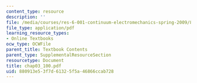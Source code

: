 ```yaml
---
content_type: resource
description: ''
file: /media/courses/res-6-001-continuum-electromechanics-spring-2009/880913e53f7d61325f5a46866ccab728_chap03_100.pdf
file_type: application/pdf
learning_resource_types:
- Online Textbooks
ocw_type: OCWFile
parent_title: Textbook Contents
parent_type: SupplementalResourceSection
resourcetype: Document
title: chap03_100.pdf
uid: 880913e5-3f7d-6132-5f5a-46866ccab728
---
```

